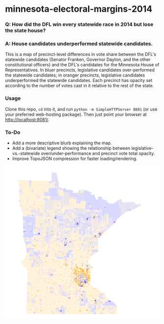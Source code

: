 # minnesota-electoral-margins-2014

### Q: How did the DFL win every statewide race in 2014 but lose the state house?
### A: House candidates underperformed statewide candidates.

This is a map of precinct-level differences in vote share between the DFL's statewide candidates (Senator Franken, Governor Dayton, and the other constitutional officers) and the DFL's candidates for the Minnesota House of Representatives. In bluer precincts, legislative candidates over-performed the statewide candidates; in oranger precincts, legislative candidates underperformed the statewide candidates. Each precinct has opacity set according to the number of votes cast in it relative to the rest of the state.

### Usage

Clone this repo, `cd` into it, and run `python -m SimpleHTTPServer 8081` (or use your preferred web-hosting package). Then just point your browser at [http://localhost:8081/](http://localhost:8081/).

### To-Do

* Add a more descriptive blurb explaining the map.
* Add a (bivariate) legend showing the relationship between legislative-vs.-statewide over/under-performance and precinct vote total opacity.
* Improve TopoJSON compression for faster loading/rendering.

![The rendered map.](/screenshot.png)
